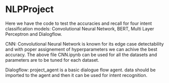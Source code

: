 # NLPProject

Here we have the code to test the accuracies and recall for four intent classification models: Convolutional Neural Network, BERT, Multi
Layer Perceptron and Dialogflow.


CNN: Convolutional Neural Network is known for its edge case detectability and with poper assignement of hyperparameters we can achive the best accuracy. The above file CNN.ipynb can be used for all the datasets and parameters are to be tuned for each dataset.

Dialogflow: project_agent is a basic dialogue flow agent. data should be imported to the agent and then it can be used for intent recognition.
